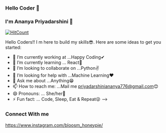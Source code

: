 ### Hello Coder 👋
### I'm Ananya Priyadarshini 🤩
[![HitCount](http://hits.dwyl.com/ananyasahoo/ananyasahoo.svg)](http://hits.dwyl.com/ananyasahoo/ananyasahoo)


Hello Coders!! I m here to build my skills😎.
Here are some ideas to get you started:

- 🔭 I’m currently working at ...Happy Coding✔
- 🌱 I’m currently learning ... React🤞
- 👯 I’m looking to collaborate on ...Python✌
- 🤔 I’m looking for help with ...Machine Learning❤
- 💬 Ask me about ...Anything😁
- 📫 How to reach me: ...Mail me priyadarshiniananya776@gmail.com😊
- 😄 Pronouns: ... She/her👩
- ⚡ Fun fact: ... Code, Sleep, Eat & Repeat😜
-->
### Connect With me
https://www.instagram.com/bloosm_honeypie/
